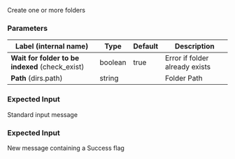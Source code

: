
 Create one or more folders

### Parameters
|Label (internal name)|Type|Default|Description|
|---|---|---|---|
|**Wait for folder to be indexed** (check_exist)|boolean|true|Error if folder already exists|
|**Path** (dirs.path)|string||Folder Path|



### Expected Input
Standard input message


### Expected Input
New message containing a Success flag



